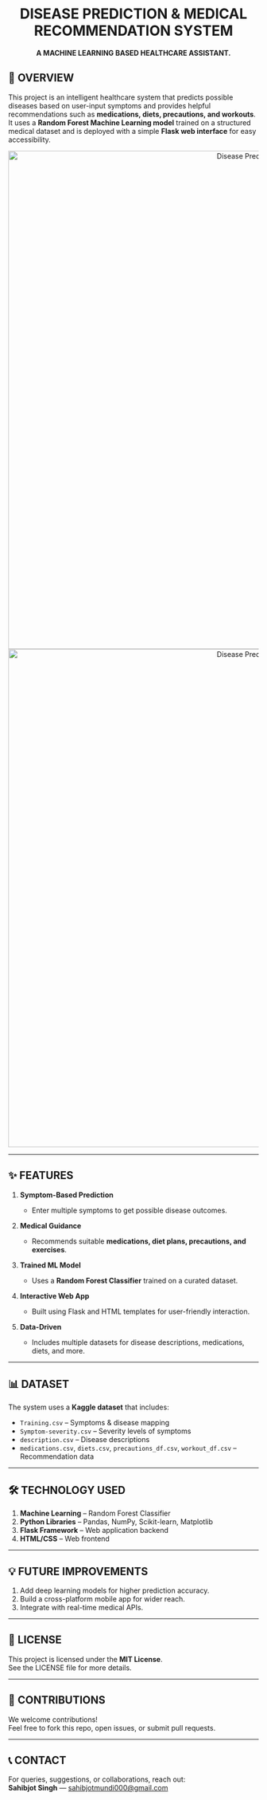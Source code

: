 <h1 align="center">DISEASE PREDICTION & MEDICAL RECOMMENDATION SYSTEM</h1>
<p align="center">
  <b>A MACHINE LEARNING BASED HEALTHCARE ASSISTANT.</b>
</p>


## 🌟 OVERVIEW
This project is an intelligent healthcare system that predicts possible diseases based on user-input symptoms and provides helpful recommendations such as **medications, diets, precautions, and workouts**.  
It uses a **Random Forest Machine Learning model** trained on a structured medical dataset and is deployed with a simple **Flask web interface** for easy accessibility.


<p align="center">
  <img src="https://github.com/user-attachments/assets/2fed764f-be93-4faa-9a10-36cebede6d71" alt="Disease Prediction System" width="1000">
  <img src="https://github.com/user-attachments/assets/d95d8bd8-648c-4004-88a7-2292e0f8ae80" alt="Disease Prediction System" width="1000">
</p>

---

## ✨ FEATURES
1. **Symptom-Based Prediction**  
   - Enter multiple symptoms to get possible disease outcomes.  

2. **Medical Guidance**  
   - Recommends suitable **medications, diet plans, precautions, and exercises**.  

3. **Trained ML Model**  
   - Uses a **Random Forest Classifier** trained on a curated dataset.  

4. **Interactive Web App**  
   - Built using Flask and HTML templates for user-friendly interaction.  

5. **Data-Driven**  
   - Includes multiple datasets for disease descriptions, medications, diets, and more.  

---

## 📊 DATASET
The system uses a **Kaggle dataset** that includes:  
- `Training.csv` – Symptoms & disease mapping  
- `Symptom-severity.csv` – Severity levels of symptoms  
- `description.csv` – Disease descriptions  
- `medications.csv`, `diets.csv`, `precautions_df.csv`, `workout_df.csv` – Recommendation data  

---

## 🛠️ TECHNOLOGY USED
1. **Machine Learning** – Random Forest Classifier  
2. **Python Libraries** – Pandas, NumPy, Scikit-learn, Matplotlib  
3. **Flask Framework** – Web application backend  
4. **HTML/CSS** – Web frontend  

---

## 💡 FUTURE IMPROVEMENTS
1. Add deep learning models for higher prediction accuracy.  
2. Build a cross-platform mobile app for wider reach.  
3. Integrate with real-time medical APIs.  

---

## 📜 LICENSE
This project is licensed under the **MIT License**.  
See the LICENSE file for more details.  

---

## 🤝 CONTRIBUTIONS
We welcome contributions!  
Feel free to fork this repo, open issues, or submit pull requests.  

---

## 📞 CONTACT
For queries, suggestions, or collaborations, reach out:  
**Sahibjot Singh** — sahibjotmundi000@gmail.com
